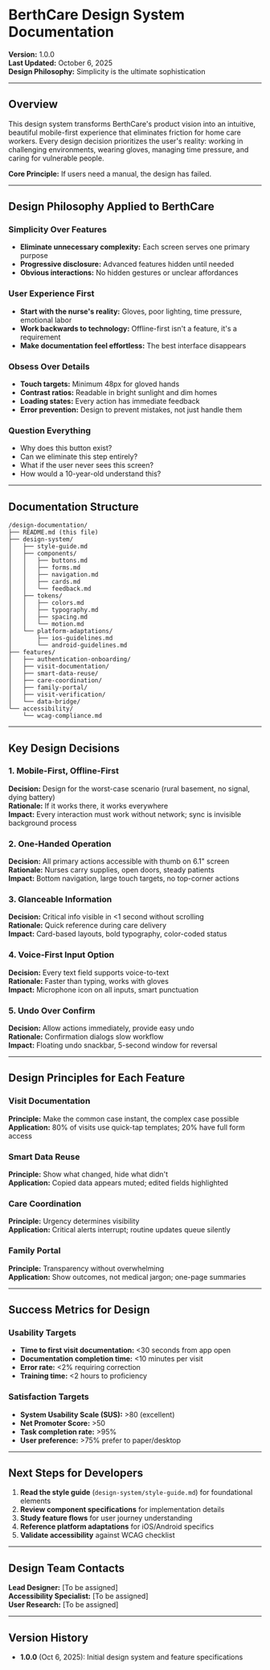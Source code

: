 # BerthCare Design System Documentation

**Version:** 1.0.0  
**Last Updated:** October 6, 2025  
**Design Philosophy:** Simplicity is the ultimate sophistication

---

## Overview

This design system transforms BerthCare's product vision into an intuitive, beautiful mobile-first experience that eliminates friction for home care workers. Every design decision prioritizes the user's reality: working in challenging environments, wearing gloves, managing time pressure, and caring for vulnerable people.

**Core Principle:** If users need a manual, the design has failed.

---

## Design Philosophy Applied to BerthCare

### Simplicity Over Features

- **Eliminate unnecessary complexity:** Each screen serves one primary purpose
- **Progressive disclosure:** Advanced features hidden until needed
- **Obvious interactions:** No hidden gestures or unclear affordances

### User Experience First

- **Start with the nurse's reality:** Gloves, poor lighting, time pressure, emotional labor
- **Work backwards to technology:** Offline-first isn't a feature, it's a requirement
- **Make documentation feel effortless:** The best interface disappears

### Obsess Over Details

- **Touch targets:** Minimum 48px for gloved hands
- **Contrast ratios:** Readable in bright sunlight and dim homes
- **Loading states:** Every action has immediate feedback
- **Error prevention:** Design to prevent mistakes, not just handle them

### Question Everything

- Why does this button exist?
- Can we eliminate this step entirely?
- What if the user never sees this screen?
- How would a 10-year-old understand this?

---

## Documentation Structure

```
/design-documentation/
├── README.md (this file)
├── design-system/
│   ├── style-guide.md
│   ├── components/
│   │   ├── buttons.md
│   │   ├── forms.md
│   │   ├── navigation.md
│   │   ├── cards.md
│   │   └── feedback.md
│   ├── tokens/
│   │   ├── colors.md
│   │   ├── typography.md
│   │   ├── spacing.md
│   │   └── motion.md
│   └── platform-adaptations/
│       ├── ios-guidelines.md
│       └── android-guidelines.md
├── features/
│   ├── authentication-onboarding/
│   ├── visit-documentation/
│   ├── smart-data-reuse/
│   ├── care-coordination/
│   ├── family-portal/
│   ├── visit-verification/
│   └── data-bridge/
└── accessibility/
    └── wcag-compliance.md
```

---

## Key Design Decisions

### 1. Mobile-First, Offline-First

**Decision:** Design for the worst-case scenario (rural basement, no signal, dying battery)  
**Rationale:** If it works there, it works everywhere  
**Impact:** Every interaction must work without network; sync is invisible background process

### 2. One-Handed Operation

**Decision:** All primary actions accessible with thumb on 6.1" screen  
**Rationale:** Nurses carry supplies, open doors, steady patients  
**Impact:** Bottom navigation, large touch targets, no top-corner actions

### 3. Glanceable Information

**Decision:** Critical info visible in <1 second without scrolling  
**Rationale:** Quick reference during care delivery  
**Impact:** Card-based layouts, bold typography, color-coded status

### 4. Voice-First Input Option

**Decision:** Every text field supports voice-to-text  
**Rationale:** Faster than typing, works with gloves  
**Impact:** Microphone icon on all inputs, smart punctuation

### 5. Undo Over Confirm

**Decision:** Allow actions immediately, provide easy undo  
**Rationale:** Confirmation dialogs slow workflow  
**Impact:** Floating undo snackbar, 5-second window for reversal

---

## Design Principles for Each Feature

### Visit Documentation

**Principle:** Make the common case instant, the complex case possible  
**Application:** 80% of visits use quick-tap templates; 20% have full form access

### Smart Data Reuse

**Principle:** Show what changed, hide what didn't  
**Application:** Copied data appears muted; edited fields highlighted

### Care Coordination

**Principle:** Urgency determines visibility  
**Application:** Critical alerts interrupt; routine updates queue silently

### Family Portal

**Principle:** Transparency without overwhelming  
**Application:** Show outcomes, not medical jargon; one-page summaries

---

## Success Metrics for Design

### Usability Targets

- **Time to first visit documentation:** <30 seconds from app open
- **Documentation completion time:** <10 minutes per visit
- **Error rate:** <2% requiring correction
- **Training time:** <2 hours to proficiency

### Satisfaction Targets

- **System Usability Scale (SUS):** >80 (excellent)
- **Net Promoter Score:** >50
- **Task completion rate:** >95%
- **User preference:** >75% prefer to paper/desktop

---

## Next Steps for Developers

1. **Read the style guide** (`design-system/style-guide.md`) for foundational elements
2. **Review component specifications** for implementation details
3. **Study feature flows** for user journey understanding
4. **Reference platform adaptations** for iOS/Android specifics
5. **Validate accessibility** against WCAG checklist

---

## Design Team Contacts

**Lead Designer:** [To be assigned]  
**Accessibility Specialist:** [To be assigned]  
**User Research:** [To be assigned]

---

## Version History

- **1.0.0** (Oct 6, 2025): Initial design system and feature specifications
